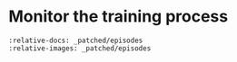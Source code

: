 # Monitor the training process

```{include} _patched/episodes/3-monitor-the-model.Rmd
:relative-docs: _patched/episodes
:relative-images: _patched/episodes
```
